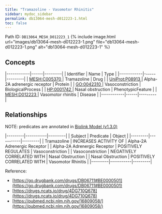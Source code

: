 ```yaml
---
title: "Tramazoline - Vasomotor Rhinitis"
sidebar: mydoc_sidebar
permalink: db13064-mesh-d012223-1.html
toc: false 
---
```



Path ID: `DB13064_MESH_D012223_1`
{% include image.html url="images/db13064-mesh-d012223-1.png" file="db13064-mesh-d012223-1.png" alt="db13064-mesh-d012223-1" %}

## Concepts

|------------|------|---------|
| Identifier | Name | Type    |
|------------|------|---------|
| <a href="https://identifiers.org/MESH:C005370">MESH:C005370 </a> | Tramazoline | Drug |
| <a href="https://identifiers.org/UniProt:P08913">UniProt:P08913 </a> | Alpha-2A adrenergic receptor | Protein |
| <a href="https://identifiers.org/GO:0042310">GO:0042310 </a> | Vasoconstriction | BiologicalProcess |
| <a href="https://identifiers.org/HP:0001742">HP:0001742 </a> | Nasal obstruction | PhenotypicFeature |
| <a href="https://identifiers.org/MESH:D012223">MESH:D012223 </a> | Vasomotor rhinitis | Disease |
|------------|------|---------|

## Relationships


NOTE: predicates are annotated in <a href="https://github.com/biolink/biolink-model/releases/tag/v1.3.0">Biolink Model (v1.3.0)</a>

|---------|-----------|---------|
| Subject | Predicate | Object  |
|---------|-----------|---------|
| Tramazoline | INCREASES ACTIVITY OF | Alpha-2A Adrenergic Receptor |
| Alpha-2A Adrenergic Receptor | POSITIVELY REGULATES | Vasoconstriction |
| Vasoconstriction | NEGATIVELY CORRELATED WITH | Nasal Obstruction |
| Nasal Obstruction | POSITIVELY CORRELATED WITH | Vasomotor Rhinitis |
|---------|-----------|---------|

Reference: 
  - [https://go.drugbank.com/drugs/DB06711#BE0000501](https://go.drugbank.com/drugs/DB06711#BE0000501)
  - [https://drugs.ncats.io/drug/4DG710Q678](https://drugs.ncats.io/drug/4DG710Q678)
  - [https://pubmed.ncbi.nlm.nih.gov/16809058/](https://pubmed.ncbi.nlm.nih.gov/16809058/)
